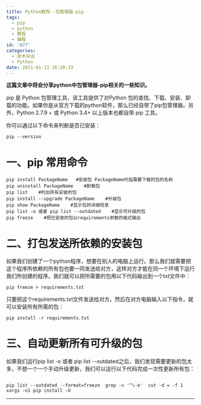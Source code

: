```yaml
---
title: Python教程--包管理器-pip
tags:
  - pip
  - python
  - 教程
  - 编程
id: '877'
categories:
  - 技术杂谈
  - Python
date: 2021-01-13 16:20:33
---
```


**这篇文章中将会分享python中包管理器-pip相关的一些知识。**
<!-- more -->
pip 是 Python 包管理工具，该工具提供了对Python 包的查找、下载、安装、卸载的功能。如果你是从官方下载的python软件，那么已经自带了pip包管理器。另外，Python 2.7.9 + 或 Python 3.4+ 以上版本也都自带 pip 工具。

你可以通过以下命令来判断是否已安装：

```
pip --version
```

# **一、pip 常用命令**

```
pip install PackageName   #安装包 PackageName代指需要下载的包的名称
pip uninstall PackageName    #卸载包
pip list    #列出所有安装的包
pip install --upgrade PackageName    #升级包
pip show PackageName    #显示包的详细信息
pip list -o 或者 pip list --outdated    #显示可升级的包
pip freeze    #把已安装的包以requirements参数的格式输出
```

# **二、打包发送所依赖的安装包**

如果我们创建了一个python程序，想要在别人的电脑上运行。那么我们就需要把这个程序所依赖的所有包也要一同发送给对方，这样对方才能在同一个环境下运行我们所创建的程序。我们就可以把所需要的包用以下代码输出到一个txt文件中：

```
pip freeze > requirements.txt
```

只要把这个requirements.txt文件发送给对方，然后在对方电脑输入以下指令，就可以安装所有所需的包：

```
pip install -r requirements.txt
```

# **三、自动更新所有可升级的包**

如果我们运行pip list -o 或者 pip list --outdated之后，我们发现需要更新的包太多，不想一个一个手动升级更新，我们可以运行以下代码完成一次性更新所有包：

```

pip list --outdated --format=freeze  grep -v '^\-e'  cut -d = -f 1   xargs -n1 pip install -U
```

* * *

